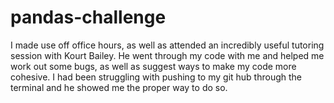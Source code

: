 # pandas-challenge
I made use off office hours, as well as attended an incredibly useful tutoring session with Kourt Bailey. He went through my code with me and helped me work out some bugs, as well as suggest ways to make my code more cohesive. I had been struggling with pushing to my git hub through the terminal and he showed me the proper way to do so. 

